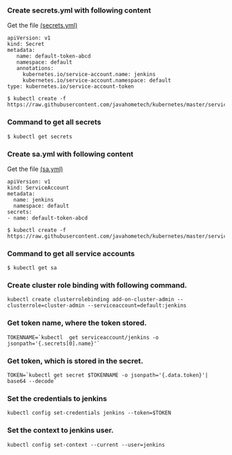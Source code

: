 ### Create secrets.yml with following content
Get the file [(secrets.yml)](https://github.com/javahometech/kubernetes/blob/master/serviceaccount/secrets.yaml)
```
apiVersion: v1
kind: Secret
metadata:
   name: default-token-abcd  
   namespace: default
   annotations:
     kubernetes.io/service-account.name: jenkins
     kubernetes.io/service-account.namespace: default
type: kubernetes.io/service-account-token
```
```
$ kubectl create -f https://raw.githubusercontent.com/javahometech/kubernetes/master/serviceaccount/secrets.yaml
```

### Command to get all secrets

```
$ kubectl get secrets
```
### Create sa.yml with following content
Get the file [(sa.yml)](https://github.com/javahometech/kubernetes/blob/master/serviceaccount/sa.yaml)
```
apiVersion: v1
kind: ServiceAccount
metadata:
  name: jenkins
  namespace: default
secrets:
- name: default-token-abcd
```
```
$ kubectl create -f https://raw.githubusercontent.com/javahometech/kubernetes/master/serviceaccount/sa.yaml
```
### Command to get all service accounts

```
$ kubectl get sa
```
### Create cluster role binding with following command.
```
kubectl create clusterrolebinding add-on-cluster-admin --clusterrole=cluster-admin --serviceaccount=default:jenkins
```

### Get token name, where the token stored.
```
TOKENNAME=`kubectl  get serviceaccount/jenkins -o jsonpath='{.secrets[0].name}'`
```

### Get token, which is stored in the secret.
```
TOKEN=`kubectl get secret $TOKENNAME -o jsonpath='{.data.token}'| base64 --decode`
```

### Set the credentials to jenkins
```
kubectl config set-credentials jenkins --token=$TOKEN
```


### Set the context to jenkins user.
```
kubectl config set-context --current --user=jenkins
```
